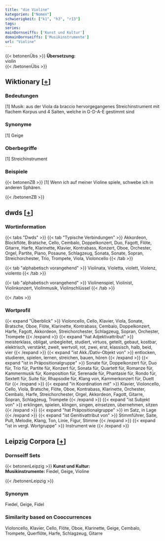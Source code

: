 ```yaml
---
title: "die Violine"
kategorien: ["Nomen"]
schwierigkeit: ["k1", "h3", "r13"]
tags:
series:
mainDornseiffs: ['Kunst und Kultur']
domainDornseiffs: ['Musikinstrumente']
url: "Violine"
---
```


{{< betonenÜbs >}}
**Übersetzung:**  
violin  
{{< /betonenÜbs >}}

## Wiktionary [[+](https://de.wiktionary.org/wiki/Violine)]

### Bedeutungen
[1] Musik: aus der Viola da braccio hervorgegangenes Streichinstrument mit flachem Korpus und 4 Saiten, welche in G-D-A-E gestimmt sind  

### Synonyme
[1] Geige  

### Oberbegriffe
[1] Streichinstrument  

### Beispiele
{{< betonenZB >}}
[1] Wenn ich auf meiner Violine spiele, schwebe ich in anderen Sphären.  

{{< /betonenZB >}}


## dwds [[+](https://www.dwds.de/wb/Violine)]

### Wortinformation
{{< tabs "Dwds" >}}
{{< tab "Typische Verbindungen" >}}
Akkordeon, Blockflöte, Bratsche, Cello, Cembalo, Doppelkonzert, Duo, Fagott, Flöte, Gitarre, Harfe, Klarinette, Klavier, Kontrabass, Konzert, Oboe, Orchester, Orgel, Partite, Piano, Posaune, Schlagzeug, Sonata, Sonate, Sopran, Streichorchester, Trio, Trompete, Viola, Violoncello
{{< /tab >}}

{{< tab "alphabetisch vorangehend" >}}
Violinata, Violetta, violett, Violenz, violento
{{< /tab >}}

{{< tab "alphabetisch vorangehend" >}}
Violinenspiel, Violinist, Violinkonzert, Violinmusik, Violinschlüssel
{{< /tab >}}

{{< /tabs >}}

### Wortprofil
{{< expand "Überblick" >}} Violoncello, Cello, Klavier, Viola, Sonate, Bratsche, Oboe, Flöte, Klarinette, Kontrabass, Cembalo, Doppelkonzert, Harfe, Fagott, Akkordeon, Streichorchester, Schlagzeug, Sopran, Orchester, Trompete {{< /expand >}}
{{< expand "hat Adjektivattribut" >}} meisterklass, obligat, unbegleitet, studiert, virtuos, geteilt, gebaut, kostbar, elektrisch, verstärkt, zweit, wertvoll, rot, zwei, erst, klassisch, halb, beid, vier {{< /expand >}}
{{< expand "ist Akk./Dativ-Objekt von" >}} entlocken, studieren, spielen, lernen, streichen, bauen, hören {{< /expand >}}
{{< expand "ist in Präpositionalgruppe" >}} Sonate für, Doppelkonzert für, Duo für, Trio für, Partite für, Konzert für, Sonata für, Quartett für, Romanze für, Kammermusik für, Komposition für, Serenade für, Phantasie für, Rondo für, Sextett für, Suite für, Rhapsodie für, Klang von, Kammerkonzert für, Duett für {{< /expand >}}
{{< expand "in Koordination mit" >}} Klavier, Violoncello, Cello, Viola, Bratsche, Flöte, Oboe, Kontrabass, Klarinette, Orchester, Cembalo, Harfe, Streichorchester, Orgel, Akkordeon, Fagott, Gitarre, Sopran, Schlagzeug, Trompete {{< /expand >}}
{{< expand "ist Subjekt von" >}} erklingen, spielen, klingen, singen, einsetzen, übernehmen, sitzen {{< /expand >}}
{{< expand "hat Präpositionalgruppe" >}} im Satz, in Lage {{< /expand >}}
{{< expand "ist Genitivattribut von" >}} Stimmführer, Saite, Pult, Melodie, Klang, Ton, Linie, Figur, Stimme {{< /expand >}}
{{< expand "ist in vergl. Wortgruppe" >}} Instrument wie {{< /expand >}}

## Leipzig Corpora [[+](https://corpora.uni-leipzig.de/en/res?word=Violine&corpusId=deu_newscrawl-public_2018)]

### Dornseiff Sets
{{< betonenLeipzig >}}
**Kunst und Kultur:**  
**Musikinstrumente:** Fiedel, Geige, Violine  

{{< /betonenLeipzig >}}

### Synonym
Fiedel, Geige, Fidel


### Similarity based on Cooccurrences
Violoncello, Klavier, Cello, Flöte, Oboe, Klarinette, Geige, Cembalo, Trompete, Querflöte, Harfe, Schlagzeug, Gitarre

